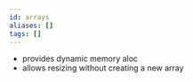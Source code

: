```yaml
---
id: arrays
aliases: []
tags: []
---
```


- provides dynamic memory aloc
- allows resizing without creating a new array
